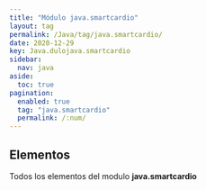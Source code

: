 ```yaml
---
title: "Módulo java.smartcardio"
layout: tag
permalink: /Java/tag/java.smartcardio/
date: 2020-12-29
key: Java.dulojava.smartcardio
sidebar: 
  nav: java
aside: 
  toc: true
pagination: 
  enabled: true
  tag: "java.smartcardio"
  permalink: /:num/
---
```


<h2>Elementos</h2>
Todos los elementos del modulo <strong>java.smartcardio</strong>
